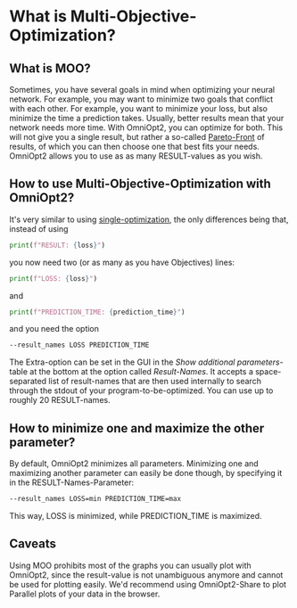 # What is Multi-Objective-Optimization?

<!-- How to use OmniOpt2 with Multi-Objective-Optimization (MOO)? -->

<div id="toc"></div>

## What is MOO?

Sometimes, you have several goals in mind when optimizing your neural network. For example, you may want to minimize two goals that conflict with each other. For example, you want to minimize your loss, but also minimize the time a prediction takes. Usually, better results mean that your network needs more time. With OmniOpt2, you can optimize for both. This will not give you a single result, but rather a so-called [Pareto-Front](https://en.wikipedia.org/wiki/Pareto_front) of results, of which you can then choose one that best fits your needs. OmniOpt2 allows you to use as as many RESULT-values as you wish.

## How to use Multi-Objective-Optimization with OmniOpt2?

It's very similar to using [single-optimization](tutorials?tutorial=run_sh), the only differences being that, instead of using

```python
print(f"RESULT: {loss}")
```

you now need two (or as many as you have Objectives) lines:

```python
print(f"LOSS: {loss}")
```

and

```python
print(f"PREDICTION_TIME: {prediction_time}")
```

and you need the option

```bash
--result_names LOSS PREDICTION_TIME
```

The Extra-option can be set in the GUI in the *Show additional parameters*-table at the bottom at the option called *Result-Names*. It accepts a space-separated list of result-names that are then used internally to search through the stdout of your program-to-be-optimized. You can use up to roughly 20 RESULT-names.

## How to minimize one and maximize the other parameter?

By default, OmniOpt2 minimizes all parameters. Minimizing one and maximizing another parameter can easily be done though, by specifying it in the RESULT-Names-Parameter:

```bash
--result_names LOSS=min PREDICTION_TIME=max
```

This way, LOSS is minimized, while PREDICTION_TIME is maximized.

## Caveats

Using MOO prohibits most of the graphs you can usually plot with OmniOpt2, since the result-value is not unambiguous anymore and cannot be used for plotting easily. We'd recommend using OmniOpt2-Share to plot Parallel plots of your data in the browser.
